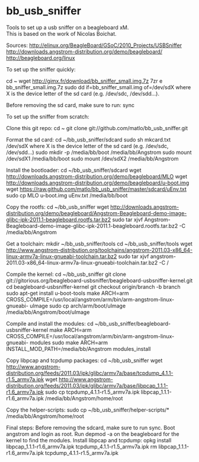 bb_usb_sniffer
==============

Tools to set up a usb sniffer on a beagleboard xM.  
This is based on the work of Nicolas Boichat.

Sources:
http://elinux.org/BeagleBoard/GSoC/2010_Projects/USBSniffer
http://downloads.angstrom-distribution.org/demo/beagleboard/
http://beagleboard.org/linux

To set up the sniffer quickly:

cd ~
wget http://gimx.fr/download/bb_sniffer_small.img.7z
7zr e bb_sniffer_small.img.7z
sudo dd if=bb_sniffer_small.img of=/dev/sdX
where X is the device letter of the sd card (e.g. /dev/sdc, /dev/sdd...).

Before removing the sd card, make sure to run:
sync

To set up the sniffer from scratch:

Clone this git repo:
cd ~
git clone git://github.com/matlo/bb_usb_sniffer.git

Format the sd card:
cd ~/bb_usb_sniffer/sdcard
sudo sh mkcard.txt /dev/sdX
where X is the device letter of the sd card (e.g. /dev/sdc, /dev/sdd...)
sudo mkdir -p /media/bb/boot /media/bb/Angstrom
sudo mount /dev/sdX1 /media/bb/boot
sudo mount /dev/sdX2 /media/bb/Angstrom

Install the bootloader:
cd ~/bb_usb_sniffer/sdcard
wget http://downloads.angstrom-distribution.org/demo/beagleboard/MLO
wget http://downloads.angstrom-distribution.org/demo/beagleboard/u-boot.img
wget https://raw.github.com/matlo/bb_usb_sniffer/master/sdcard/uEnv.txt
sudo cp MLO u-boot.img uEnv.txt /media/bb/boot

Copy the rootfs:
cd ~/bb_usb_sniffer
wget http://downloads.angstrom-distribution.org/demo/beagleboard/Angstrom-Beagleboard-demo-image-glibc-ipk-2011.1-beagleboard.rootfs.tar.bz2
sudo tar xjvf Angstrom-Beagleboard-demo-image-glibc-ipk-2011.1-beagleboard.rootfs.tar.bz2 -C /media/bb/Angstrom

Get a toolchain:
mkdir ~/bb_usb_sniffer/tools
cd ~/bb_usb_sniffer/tools
wget http://www.angstrom-distribution.org/toolchains/angstrom-2011.03-x86_64-linux-armv7a-linux-gnueabi-toolchain.tar.bz2
sudo tar xjvf angstrom-2011.03-x86_64-linux-armv7a-linux-gnueabi-toolchain.tar.bz2 -C /

Compile the kernel:
cd ~/bb_usb_sniffer
git clone git://gitorious.org/beagleboard-usbsniffer/beagleboard-usbsniffer-kernel.git
cd beagleboard-usbsniffer-kernel
git checkout origin/branch -b branch
sudo apt-get install u-boot-tools
make ARCH=arm CROSS_COMPILE=/usr/local/angstrom/arm/bin/arm-angstrom-linux-gnueabi- uImage
sudo cp arch/arm/boot/uImage /media/bb/Angstrom/boot/uImage

Compile and install the modules:
cd ~/bb_usb_sniffer/beagleboard-usbsniffer-kernel
make ARCH=arm CROSS_COMPILE=/usr/local/angstrom/arm/bin/arm-angstrom-linux-gnueabi- modules
sudo make ARCH=arm INSTALL_MOD_PATH=/media/bb/Angstrom modules_install

Copy libpcap and tcpdump packages:
cd ~/bb_usb_sniffer
wget http://www.angstrom-distribution.org/feeds/2011.03/ipk/glibc/armv7a/base/tcpdump_4.1.1-r1.5_armv7a.ipk
wget http://www.angstrom-distribution.org/feeds/2011.03/ipk/glibc/armv7a/base/libpcap_1.1.1-r1.6_armv7a.ipk
sudo cp tcpdump_4.1.1-r1.5_armv7a.ipk libpcap_1.1.1-r1.6_armv7a.ipk /media/bb/Angstrom/home/root

Copy the helper-scripts:
sudo cp ~/bb_usb_sniffer/helper-scripts/* /media/bb/Angstrom/home/root

Final steps:
Before removing the sdcard, make sure to run sync.
Boot angstrom and login as root.
Run depmod -a on the beagleboard for the kernel to find the modules.
Install libpcap and tcpdump:
opkg install libpcap_1.1.1-r1.6_armv7a.ipk tcpdump_4.1.1-r1.5_armv7a.ipk
rm libpcap_1.1.1-r1.6_armv7a.ipk tcpdump_4.1.1-r1.5_armv7a.ipk

